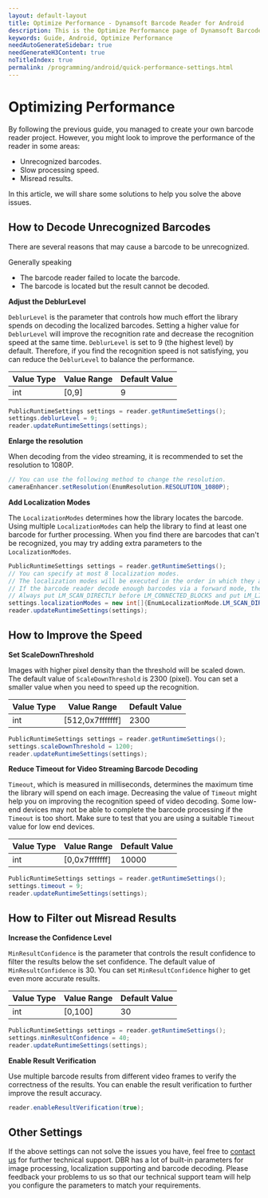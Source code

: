 ```yaml
---
layout: default-layout
title: Optimize Performance - Dynamsoft Barcode Reader for Android
description: This is the Optimize Performance page of Dynamsoft Barcode Reader for Android SDK.
keywords: Guide, Android, Optimize Performance
needAutoGenerateSidebar: true
needGenerateH3Content: true
noTitleIndex: true
permalink: /programming/android/quick-performance-settings.html
---
```


# Optimizing Performance

By following the previous guide, you managed to create your own barcode reader project. However, you might look to improve the performance of the reader in some areas:

- Unrecognized barcodes.
- Slow processing speed.
- Misread results.

In this article, we will share some solutions to help you solve the above issues.

## How to Decode Unrecognized Barcodes

There are several reasons that may cause a barcode to be unrecognized. 

Generally speaking

- The barcode reader failed to locate the barcode.
- The barcode is located but the result cannot be decoded.

**Adjust the DeblurLevel**

`DeblurLevel` is the parameter that controls how much effort the library spends on decoding the localized barcodes. Setting a higher value for `DeblurLevel` will improve the recognition rate and decrease the recognition speed at the same time. `DeblurLevel` is set to 9 (the highest level) by default. Therefore, if you find the recognition speed is not satisfying, you can reduce the `DeblurLevel` to balance the performance.

| Value Type | Value Range | Default Value |
| ---------- | ----------- | ------------- |
| int | [0,9] | 9 |

```java
PublicRuntimeSettings settings = reader.getRuntimeSettings();
settings.deblurLevel = 9;
reader.updateRuntimeSettings(settings);
```

**Enlarge the resolution**

When decoding from the video streaming, it is recommended to set the resolution to 1080P.

```java
// You can use the following method to change the resolution.
cameraEnhancer.setResolution(EnumResolution.RESOLUTION_1080P);
```

**Add Localization Modes**

The `LocalizationModes` determines how the library locates the barcode. Using multiple `LocalizationModes` can help the library to find at least one barcode for further processing. When you find there are barcodes that can't be recognized, you may try adding extra parameters to the `LocalizationModes`.

```java
PublicRuntimeSettings settings = reader.getRuntimeSettings();
// You can specify at most 8 localization modes.
// The localization modes will be executed in the order in which they are set.
// If the barcode reader decode enough barcodes via a forward mode, the behind modes will not be executed
// Always put LM_SCAN_DIRECTLY before LM_CONNECTED_BLOCKS and put LM_LINES before LM_STATISTICS. Otherwise, they can't improve the readability.
settings.localizationModes = new int[]{EnumLocalizationMode.LM_SCAN_DIRECTLY,EnumLocalizationMode.LM_CONNECTED_BLOCKS,EnumLocalizationMode.LM_LINES,EnumLocalizationMode.LM_STATISTICS};
reader.updateRuntimeSettings(settings);
```

## How to Improve the Speed

**Set ScaleDownThreshold**

Images with higher pixel density than the threshold will be scaled down. The default value of `ScaleDownThreshold` is 2300 (pixel). You can set a smaller value when you need to speed up the recognition.

| Value Type | Value Range | Default Value |
| ---------- | ----------- | ------------- |
| int | [512,0x7fffffff] | 2300 |

```java
PublicRuntimeSettings settings = reader.getRuntimeSettings();
settings.scaleDownThreshold = 1200;
reader.updateRuntimeSettings(settings);
```

**Reduce Timeout for Video Streaming Barcode Decoding**

`Timeout`, which is measured in milliseconds, determines the maximum time the library will spend on each image. Decreasing the value of `Timeout` might help you on improving the recognition speed of video decoding. Some low-end devices may not be able to complete the barcode processing if the `Timeout` is too short. Make sure to test that you are using a suitable `Timeout` value for low end devices.

| Value Type | Value Range | Default Value |
| ---------- | ----------- | ------------- |
| int | [0,0x7fffffff] | 10000 |

```java
PublicRuntimeSettings settings = reader.getRuntimeSettings();
settings.timeout = 9;
reader.updateRuntimeSettings(settings);
```

## How to Filter out Misread Results

**Increase the Confidence Level**

`MinResultConfidence` is the parameter that controls the result confidence to filter the results below the set confidence. The default value of `MinResultConfidence` is 30. You can set `MinResultConfidence` higher to get even more accurate results.

| Value Type | Value Range | Default Value |
| ---------- | ----------- | ------------- |
| int | [0,100] | 30 |

```java
PublicRuntimeSettings settings = reader.getRuntimeSettings();
settings.minResultConfidence = 40;
reader.updateRuntimeSettings(settings);
```

**Enable Result Verification**

Use multiple barcode results from different video frames to verify the correctness of the results. You can enable the result verification to further improve the result accuracy.

```java
reader.enableResultVerification(true);
```

## Other Settings

If the above settings can not solve the issues you have, feel free to <a href="https://www.dynamsoft.com/company/contact/" target="_blank">contact us</a> for further technical support. DBR has a lot of built-in parameters for image processing, localization supporting and barcode decoding. Please feedback your problems to us so that our technical support team will help you configure the parameters to match your requirements.
